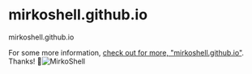 # mirkoshell.github.io

mirkoshell.github.io


For some more information, [check out for more, "mirkoshell.github.io"](http://mirkoshell.github.io). Thanks! :sparkling_heart:![MirkoShell](https://user-images.githubusercontent.com/57875104/189256567-09fce0ea-596b-4ee5-bf02-8ab419c2c11e.jpg)
